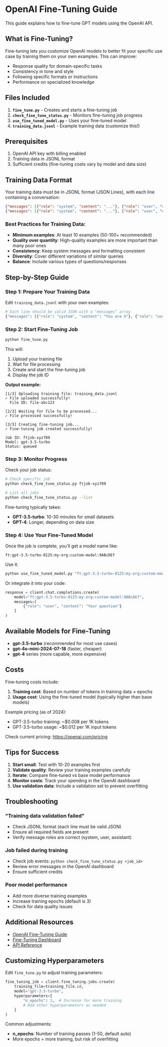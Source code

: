 # OpenAI Fine-Tuning Guide

This guide explains how to fine-tune GPT models using the OpenAI API.

## What is Fine-Tuning?

Fine-tuning lets you customize OpenAI models to better fit your specific use case by training them on your own examples. This can improve:
- Response quality for domain-specific tasks
- Consistency in tone and style
- Following specific formats or instructions
- Performance on specialized knowledge

## Files Included

1. **`fine_tune.py`** - Creates and starts a fine-tuning job
2. **`check_fine_tune_status.py`** - Monitors fine-tuning job progress
3. **`use_fine_tuned_model.py`** - Uses your fine-tuned model
4. **`training_data.jsonl`** - Example training data (customize this!)

## Prerequisites

1. OpenAI API key with billing enabled
2. Training data in JSONL format
3. Sufficient credits (fine-tuning costs vary by model and data size)

## Training Data Format

Your training data must be in JSONL format (JSON Lines), with each line containing a conversation:

```json
{"messages": [{"role": "system", "content": "..."}, {"role": "user", "content": "..."}, {"role": "assistant", "content": "..."}]}
{"messages": [{"role": "system", "content": "..."}, {"role": "user", "content": "..."}, {"role": "assistant", "content": "..."}]}
```

### Best Practices for Training Data:

- **Minimum examples**: At least 10 examples (50-100+ recommended)
- **Quality over quantity**: High-quality examples are more important than many poor ones
- **Consistency**: Keep system messages and formatting consistent
- **Diversity**: Cover different variations of similar queries
- **Balance**: Include various types of questions/responses

## Step-by-Step Guide

### Step 1: Prepare Your Training Data

Edit `training_data.jsonl` with your own examples:

```bash
# Each line should be valid JSON with a "messages" array
{"messages": [{"role": "system", "content": "You are X"}, {"role": "user", "content": "Y"}, {"role": "assistant", "content": "Z"}]}
```

### Step 2: Start Fine-Tuning Job

```bash
python fine_tune.py
```

This will:
1. Upload your training file
2. Wait for file processing
3. Create and start the fine-tuning job
4. Display the job ID

**Output example:**
```
[1/3] Uploading training file: training_data.jsonl
✓ File uploaded successfully!
  File ID: file-abc123

[2/3] Waiting for file to be processed...
✓ File processed successfully!

[3/3] Creating fine-tuning job...
✓ Fine-tuning job created successfully!

Job ID: ftjob-xyz789
Model: gpt-3.5-turbo
Status: queued
```

### Step 3: Monitor Progress

Check your job status:

```bash
# Check specific job
python check_fine_tune_status.py ftjob-xyz789

# List all jobs
python check_fine_tune_status.py --list
```

Fine-tuning typically takes:
- **GPT-3.5-turbo**: 10-30 minutes for small datasets
- **GPT-4**: Longer, depending on data size

### Step 4: Use Your Fine-Tuned Model

Once the job is complete, you'll get a model name like:
```
ft:gpt-3.5-turbo-0125:my-org:custom-model:9ABcDEf
```

Use it:

```bash
python use_fine_tuned_model.py "ft:gpt-3.5-turbo-0125:my-org:custom-model:9ABcDEf" "Your question here"
```

Or integrate it into your code:

```python
response = client.chat.completions.create(
    model="ft:gpt-3.5-turbo-0125:my-org:custom-model:9ABcDEf",
    messages=[
        {"role": "user", "content": "Your question"}
    ]
)
```

## Available Models for Fine-Tuning

- **gpt-3.5-turbo** (recommended for most use cases)
- **gpt-4o-mini-2024-07-18** (faster, cheaper)
- **gpt-4** series (more capable, more expensive)

## Costs

Fine-tuning costs include:
1. **Training cost**: Based on number of tokens in training data × epochs
2. **Usage cost**: Using the fine-tuned model (typically higher than base models)

Example pricing (as of 2024):
- GPT-3.5-turbo training: ~$0.008 per 1K tokens
- GPT-3.5-turbo usage: ~$0.012 per 1K input tokens

Check current pricing: https://openai.com/pricing

## Tips for Success

1. **Start small**: Test with 10-20 examples first
2. **Validate quality**: Review your training examples carefully
3. **Iterate**: Compare fine-tuned vs base model performance
4. **Monitor costs**: Track your spending in the OpenAI dashboard
5. **Use validation data**: Include a validation set to prevent overfitting

## Troubleshooting

### "Training data validation failed"
- Check JSONL format (each line must be valid JSON)
- Ensure all required fields are present
- Verify message roles are correct (system, user, assistant)

### Job failed during training
- Check job events: `python check_fine_tune_status.py <job_id>`
- Review error messages in the OpenAI dashboard
- Ensure sufficient credits

### Poor model performance
- Add more diverse training examples
- Increase training epochs (default is 3)
- Check for data quality issues

## Additional Resources

- [OpenAI Fine-Tuning Guide](https://platform.openai.com/docs/guides/fine-tuning)
- [Fine-Tuning Dashboard](https://platform.openai.com/finetune)
- [API Reference](https://platform.openai.com/docs/api-reference/fine-tuning)

## Customizing Hyperparameters

Edit `fine_tune.py` to adjust training parameters:

```python
fine_tuning_job = client.fine_tuning.jobs.create(
    training_file=training_file.id,
    model="gpt-3.5-turbo",
    hyperparameters={
        "n_epochs": 3,  # Increase for more training
        # Add other hyperparameters as needed
    }
)
```

Common adjustments:
- **n_epochs**: Number of training passes (1-50, default auto)
- More epochs = more training, but risk of overfitting

